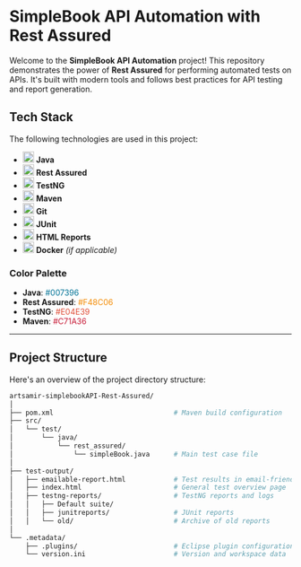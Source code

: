 # SimpleBook API Automation with Rest Assured

Welcome to the **SimpleBook API Automation** project! This repository demonstrates the power of **Rest Assured** for performing automated tests on APIs. It's built with modern tools and follows best practices for API testing and report generation.

## Tech Stack

The following technologies are used in this project:

- <img src="https://img.icons8.com/ios-filled/50/000000/java-coffee-cup-logo.png" width="20" height="20" /> **Java**
- <img src="https://img.icons8.com/ios-filled/50/000000/automation.png" width="20" height="20" /> **Rest Assured**
- <img src="https://img.icons8.com/ios-filled/50/000000/test-tube.png" width="20" height="20" /> **TestNG**
- <img src="https://img.icons8.com/ios-filled/50/000000/apache-maven.png" width="20" height="20" /> **Maven**
- <img src="https://img.icons8.com/ios-filled/50/000000/git.png" width="20" height="20" /> **Git**
- <img src="https://img.icons8.com/ios-filled/50/000000/junit.png" width="20" height="20" /> **JUnit**
- <img src="https://img.icons8.com/ios-filled/50/000000/html.png" width="20" height="20" /> **HTML Reports**
- <img src="https://img.icons8.com/ios-filled/50/000000/docker.png" width="20" height="20" /> **Docker** *(if applicable)*

### Color Palette

- **Java**: <span style="color:#007396;">#007396</span>
- **Rest Assured**: <span style="color:#F48C06;">#F48C06</span>
- **TestNG**: <span style="color:#E04E39;">#E04E39</span>
- **Maven**: <span style="color:#C71A36;">#C71A36</span>

---

## Project Structure

Here's an overview of the project directory structure:

```bash
artsamir-simplebookAPI-Rest-Assured/
│
├── pom.xml                              # Maven build configuration
├── src/
│   └── test/
│       └── java/
│           └── rest_assured/
│               └── simpleBook.java      # Main test case file
│
├── test-output/
│   ├── emailable-report.html            # Test results in email-friendly format
│   ├── index.html                       # General test overview page
│   ├── testng-reports/                  # TestNG reports and logs
│   │   ├── Default suite/
│   │   ├── junitreports/                # JUnit reports
│   │   └── old/                         # Archive of old reports
│
└── .metadata/
    ├── .plugins/                        # Eclipse plugin configurations
    └── version.ini                      # Version and workspace data

